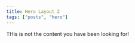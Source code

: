 ```yaml
---
title: Hero Layout 2
tags: ["posts", "hero"]
---
```


THis is not the content you have been looking for!
